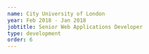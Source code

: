 ```yaml
---
name: City University of London
year: Feb 2018 - Jan 2018
jobtitle: Senior Web Applications Developer
type: development
order: 6
---
```

